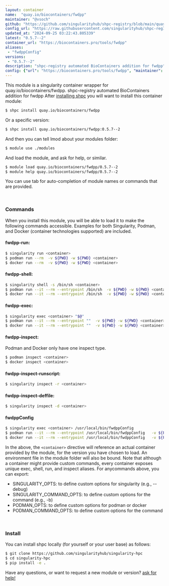 ```yaml
---
layout: container
name:  "quay.io/biocontainers/fwdpp"
maintainer: "@vsoch"
github: "https://github.com/singularityhub/shpc-registry/blob/main/quay.io/biocontainers/fwdpp/container.yaml"
config_url: "https://raw.githubusercontent.com/singularityhub/shpc-registry/main/quay.io/biocontainers/fwdpp/container.yaml"
updated_at: "2024-09-25 03:22:43.805339"
latest: "0.5.7--2"
container_url: "https://biocontainers.pro/tools/fwdpp"
aliases:
 - "fwdppConfig"
versions:
 - "0.5.7--2"
description: "shpc-registry automated BioContainers addition for fwdpp"
config: {"url": "https://biocontainers.pro/tools/fwdpp", "maintainer": "@vsoch", "description": "shpc-registry automated BioContainers addition for fwdpp", "latest": {"0.5.7--2": "sha256:340ff385d06bf3e5e292c8554a4590ad50f383c38b3e2f408341caa6a0892455"}, "tags": {"0.5.7--2": "sha256:340ff385d06bf3e5e292c8554a4590ad50f383c38b3e2f408341caa6a0892455"}, "docker": "quay.io/biocontainers/fwdpp", "aliases": {"fwdppConfig": "/usr/local/bin/fwdppConfig"}}
---
```


This module is a singularity container wrapper for quay.io/biocontainers/fwdpp.
shpc-registry automated BioContainers addition for fwdpp
After [installing shpc](#install) you will want to install this container module:


```bash
$ shpc install quay.io/biocontainers/fwdpp
```

Or a specific version:

```bash
$ shpc install quay.io/biocontainers/fwdpp:0.5.7--2
```

And then you can tell lmod about your modules folder:

```bash
$ module use ./modules
```

And load the module, and ask for help, or similar.

```bash
$ module load quay.io/biocontainers/fwdpp/0.5.7--2
$ module help quay.io/biocontainers/fwdpp/0.5.7--2
```

You can use tab for auto-completion of module names or commands that are provided.

<br>

### Commands

When you install this module, you will be able to load it to make the following commands accessible.
Examples for both Singularity, Podman, and Docker (container technologies supported) are included.

#### fwdpp-run:

```bash
$ singularity run <container>
$ podman run --rm  -v ${PWD} -w ${PWD} <container>
$ docker run --rm  -v ${PWD} -w ${PWD} <container>
```

#### fwdpp-shell:

```bash
$ singularity shell -s /bin/sh <container>
$ podman run --it --rm --entrypoint /bin/sh  -v ${PWD} -w ${PWD} <container>
$ docker run --it --rm --entrypoint /bin/sh  -v ${PWD} -w ${PWD} <container>
```

#### fwdpp-exec:

```bash
$ singularity exec <container> "$@"
$ podman run --it --rm --entrypoint ""  -v ${PWD} -w ${PWD} <container> "$@"
$ docker run --it --rm --entrypoint ""  -v ${PWD} -w ${PWD} <container> "$@"
```

#### fwdpp-inspect:

Podman and Docker only have one inspect type.

```bash
$ podman inspect <container>
$ docker inspect <container>
```

#### fwdpp-inspect-runscript:

```bash
$ singularity inspect -r <container>
```

#### fwdpp-inspect-deffile:

```bash
$ singularity inspect -d <container>
```


#### fwdppConfig

```bash
$ singularity exec <container> /usr/local/bin/fwdppConfig
$ podman run --it --rm --entrypoint /usr/local/bin/fwdppConfig   -v ${PWD} -w ${PWD} <container> -c " $@"
$ docker run --it --rm --entrypoint /usr/local/bin/fwdppConfig   -v ${PWD} -w ${PWD} <container> -c " $@"
```



In the above, the `<container>` directive will reference an actual container provided
by the module, for the version you have chosen to load. An environment file in the
module folder will also be bound. Note that although a container
might provide custom commands, every container exposes unique exec, shell, run, and
inspect aliases. For anycommands above, you can export:

 - SINGULARITY_OPTS: to define custom options for singularity (e.g., --debug)
 - SINGULARITY_COMMAND_OPTS: to define custom options for the command (e.g., -b)
 - PODMAN_OPTS: to define custom options for podman or docker
 - PODMAN_COMMAND_OPTS: to define custom options for the command

<br>

### Install

You can install shpc locally (for yourself or your user base) as follows:

```bash
$ git clone https://github.com/singularityhub/singularity-hpc
$ cd singularity-hpc
$ pip install -e .
```

Have any questions, or want to request a new module or version? [ask for help!](https://github.com/singularityhub/singularity-hpc/issues)